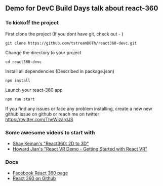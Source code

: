 ## Demo for DevC Build Days talk about react-360

### To kickoff the project

First clone the project (If you dont have git, check out - )

`git clone https://github.com/tstreamDOTh/react360-devc.git`

Change the directory to your project

`cd react360-devc`

Install all dependencies (Described in package.json)

`npm install`

Launch your react-360 app

`npm run start`

If you find any issues or face any problem installing, create a new new github issue on github or reach me on twitter https://twitter.com/TheWizardJS


### Some awesome videos to start with

- [Shay Keinan's "React360: 2D to 3D"](https://www.youtube.com/watch?v=QKpHG294lf4)
- [Howard Jian's "React VR Demo - Getting Started with React VR"](https://www.youtube.com/watch?v=PnYhS4Ygs3s)


### Docs

- [Facebook React 360 page](https://facebook.github.io/react-360/)
- [React 360 on Github](https://github.com/facebook/react-360)
